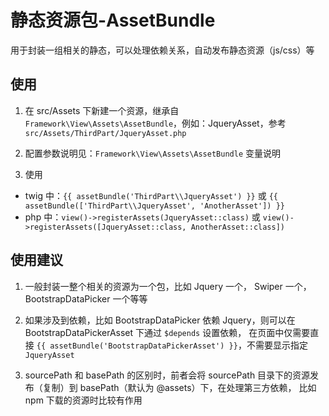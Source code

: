 # 静态资源包-AssetBundle

用于封装一组相关的静态，可以处理依赖关系，自动发布静态资源（js/css）等

## 使用

1. 在 src/Assets 下新建一个资源，继承自 `Framework\View\Assets\AssetBundle`，例如：JqueryAsset，参考 `src/Assets/ThirdPart/JqueryAsset.php`

2. 配置参数说明见：`Framework\View\Assets\AssetBundle` 变量说明

3. 使用

- twig 中：`{{ assetBundle('ThirdPart\\JqueryAsset') }}` 或 `{{ assetBundle(['ThirdPart\\JqueryAsset', 'AnotherAsset']) }}`
- php 中：`view()->registerAssets(JqueryAsset::class)` 或 `view()->registerAssets([JqueryAsset::class, AnotherAsset::class])`

## 使用建议

1. 一般封装一整个相关的资源为一个包，比如 Jquery 一个， Swiper 一个，BootstrapDataPicker 一个等等

2. 如果涉及到依赖，比如 BootstrapDataPicker 依赖 Jquery，则可以在 BootstrapDataPickerAsset 下通过 `$depends` 设置依赖，
   在页面中仅需要直接 `{{ assetBundle('BootstrapDataPickerAsset') }}`，不需要显示指定 `JqueryAsset`
   
3. sourcePath 和 basePath 的区别时，前者会将 sourcePath 目录下的资源发布（复制）到 basePath（默认为 @assets）下，在处理第三方依赖，
   比如 npm 下载的资源时比较有作用
   
